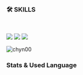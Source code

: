 
<h3><b>🛠 SKILLS</b></h3>
</br>
<p>
<img src="https://img.shields.io/badge/JAVA-007396?style=for-the-badge&logo=java&logoColor=white">
<img src="https://img.shields.io/badge/SpringBoot-6DB33F?style=for-the-badge&logo=Spring&logoColor=white">
<img src="https://img.shields.io/badge/aws-232F3E?style=for-the-badge&logo=aws&logoColor=white">
</p>

<p><img align="center" src="https://github-readme-stats.vercel.app/api/top-langs?username=chyn00&show_icons=true&locale=en&layout=compact" alt="chyn00" /></p>
<h3><b>Stats & Used Language</b></h3>
